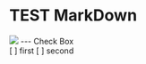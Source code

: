 # TEST MarkDown

<img src="https://blog.yena.io/assets/post-img/171123-nachoi-300.jpg">
---
Check Box <br>
[ ] first
[ ] second
